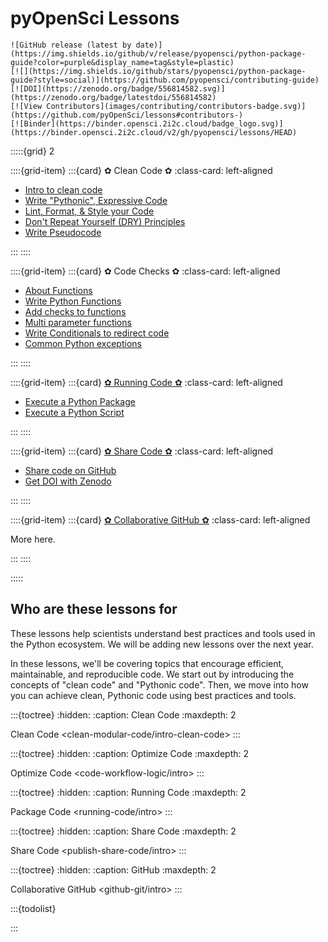 # pyOpenSci Lessons

```{only} html
![GitHub release (latest by date)](https://img.shields.io/github/v/release/pyopensci/python-package-guide?color=purple&display_name=tag&style=plastic)
[![](https://img.shields.io/github/stars/pyopensci/python-package-guide?style=social)](https://github.com/pyopensci/contributing-guide)
[![DOI](https://zenodo.org/badge/556814582.svg)](https://zenodo.org/badge/latestdoi/556814582)
[![View Contributors](images/contributing/contributors-badge.svg)](https://github.com/pyOpenSci/lessons#contributors-)
[![Binder](https://binder.opensci.2i2c.cloud/badge_logo.svg)](https://binder.opensci.2i2c.cloud/v2/gh/pyopensci/lessons/HEAD)
```

:::::{grid} 2

::::{grid-item}
:::{card} ✿ Clean Code ✿
:class-card: left-aligned

* [Intro to clean code](intro-clean-code)
* [Write "Pythonic", Expressive Code](python-expressive-code)
* [Lint, Format, & Style your Code](clean-modular-code/python-pep-8)
* [Don't Repeat Yourself (DRY) Principles](clean-modular-code/python-dry-modular-code)
* [Write Pseudocode](intro-write-pseudocode)

:::
::::

::::{grid-item}
:::{card} ✿ Code Checks ✿
:class-card: left-aligned

* [About Functions](about-functions)
* [Write Python Functions](write-functions)
* [Add checks to functions](functions-checks)
* [Multi parameter functions](multi-parameter-functions)
* [Write Conditionals to redirect code](conditionals)
* [Common Python exceptions](common-exceptions)

<!--
TODO: let's merge this with the conditional lesson
* [Conditionals with alternatives](conditionals-alternatives)
-->
:::
::::

::::{grid-item}
:::{card} [✿ Running Code ✿](running-code/intro)
:class-card: left-aligned

* [Execute a Python Package](running-code/execute-package)
* [Execute a Python Script](running-code/execute-script)

:::
::::

::::{grid-item}
:::{card} [✿ Share Code ✿](publish-share-code/intro)
:class-card: left-aligned

* [Share code on GitHub](share-your-code)
* [Get DOI with Zenodo](cite-your-code)

:::
::::

::::{grid-item}
:::{card} [✿ Collaborative GitHub ✿](github-git/intro)
:class-card: left-aligned

More here.

:::
::::

:::::

## Who are these lessons for

These lessons help scientists understand best practices and tools used in the Python ecosystem. We will be adding new lessons over the next year.

In these lessons, we'll be covering topics that encourage efficient, maintainable, and reproducible code. We start out
by introducing the concepts of "clean code" and "Pythonic code". Then, we move into how you can achieve clean, Pythonic
code using best practices and tools.

:::{toctree}
:hidden:
:caption: Clean Code
:maxdepth: 2

Clean Code <clean-modular-code/intro-clean-code>
:::

:::{toctree}
:hidden:
:caption: Optimize Code
:maxdepth: 2

Optimize Code <code-workflow-logic/intro>
:::

:::{toctree}
:hidden:
:caption: Running Code
:maxdepth: 2

Package Code <running-code/intro>
:::


:::{toctree}
:hidden:
:caption: Share Code
:maxdepth: 2

Share Code <publish-share-code/intro>
:::

:::{toctree}
:hidden:
:caption: GitHub
:maxdepth: 2

Collaborative GitHub <github-git/intro>
:::

:::{todolist}

:::
